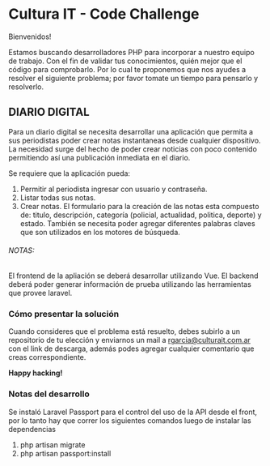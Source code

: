 # Cultura IT - Code Challenge

Bienvenidos!

Estamos buscando desarrolladores PHP para incorporar a nuestro equipo de trabajo. 
Con el fin de validar tus conocimientos, quién mejor que el código para comprobarlo. Por lo cual te proponemos que nos ayudes a resolver el siguiente problema; por favor tomate un tiempo para pensarlo y resolverlo.

## DIARIO DIGITAL

Para un diario digital se necesita desarrollar una aplicación que permita a sus periodistas poder crear notas instantaneas desde cualquier dispositivo. La necesidad surge del hecho de poder crear noticias con poco contenido permitiendo así una publicación inmediata en el diario.

Se requiere que la aplicación pueda: 
1.	Permitir al periodista ingresar con usuario y contraseña.
2.  Listar todas sus notas.
3.  Crear notas. El formulario para la creación de las notas esta compuesto de: titulo, descripción, categoría (policial, actualidad, politica, deporte) y estado. También se necesita poder agregar diferentes palabras claves que son utilizados en los motores de búsqueda.
 
###### NOTAS:
El frontend de la apliación se deberá desarrollar utilizando Vue.
El backend deberá poder generar información de prueba utilizando las herramientas que provee laravel. 


### Cómo presentar la solución
Cuando consideres que el problema está resuelto, debes subirlo a un repositorio de tu elección y enviarnos un mail a rgarcia@culturait.com.ar con el link de descarga, además podes agregar cualquier comentario que creas correspondiente.


**Happy hacking!**

### Notas del desarrollo
Se instaló Laravel Passport para el control del uso de la API desde el front, por lo tanto hay que correr los siguientes comandos luego de instalar las dependencias
1. php artisan migrate
2. php artisan passport:install